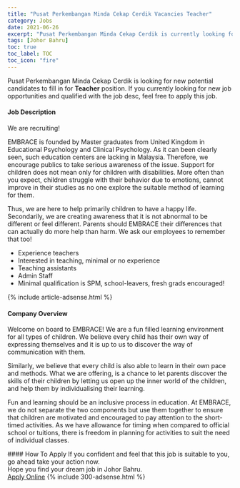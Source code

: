```yaml
---
title: "Pusat Perkembangan Minda Cekap Cerdik Vacancies Teacher" 
category: Jobs 
date: 2021-06-26 
excerpt: "Pusat Perkembangan Minda Cekap Cerdik is currently looking for suitable person to fill in the Teacher which based in Johor Bahru" 
tags: [Johor Bahru] 
toc: true 
toc_label: TOC 
toc_icon: "fire" 
--- 
```


<p>Pusat Perkembangan Minda Cekap Cerdik is looking for new potential candidates to fill in for <b>Teacher</b> position. If you currently looking for new job opportunities and qualified with the job desc, feel free to apply this job.
</p><div><div><h4>Job Description</h4></div><div><div><span><div><p>We are recruiting!</p><p>EMBRACE is founded by Master graduates from United Kingdom in Educational Psychology and Clinical Psychology. As it can been clearly seen, such education centers are lacking in Malaysia. Therefore, we encourage publics to take serious awareness of the issue. Support for children does not mean only for children with disabilities. More often than you expect, children struggle with their behavior due to emotions, cannot improve in their studies as no one explore the suitable method of learning for them.</p><p>Thus, we are here to help primarily children to have a happy life. Secondarily, we are creating awareness that it is not abnormal to be different or feel different. Parents should EMBRACE their differences that can actually do more help than harm. We ask our employees to remember that too!&#160;</p><ul><li>Experience teachers</li><li>Interested in teaching, minimal or no experience</li><li>Teaching assistants</li><li>Admin Staff</li><li>Minimal qualification is SPM, school-leavers, fresh grads encouraged!</li></ul></div></span></div></div></div> 
{% include article-adsense.html %} 
<div><div><h4>Company Overview</h4></div><div><div><span><div><p>Welcome on board to EMBRACE! We are a fun filled learning environment for all types of children. We believe every child has their own way of expressing themselves and it is up to us to discover the way of communication with them.</p><p>Similarly, we believe that every child is also able to learn in their own pace and methods. What we are offering, is a chance to let parents discover the skills of their children by letting us open up the inner world of the children, and help them by individualising their learning.</p><p>Fun and learning should be an inclusive process in education. At EMBRACE, we do not separate the two components but use them together to ensure that children are motivated and encouraged to pay attention to the short-timed activities. As we have allowance for timing when compared to official school or tuitions, there is freedom in planning for activities to suit the need of individual classes.</p></div></span></div></div></div> 
#### How To Apply 
If you confident and feel that this job is suitable to you, go ahead take your action now. <br/> 
Hope you find your dream job in Johor Bahru. <br/> 
<a href="https://www.jobstreet.com.my/en/job/teacher-4599773?jobId=jobstreet-my-job-4599773&" class="btn btn--info" target="_blank" rel="nofollow noopenner">Apply Online</a> 
{% include 300-adsense.html %} 